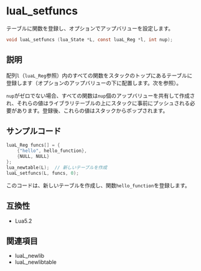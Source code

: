 # luaL_setfuncs

テーブルに関数を登録し、オプションでアップバリューを設定します。

```c
void luaL_setfuncs (lua_State *L, const luaL_Reg *l, int nup);
```

## 説明

配列`l`（`luaL_Reg`参照）内のすべての関数をスタックのトップにあるテーブルに登録します（オプションのアップバリューの下に配置します。次を参照）。

`nup`がゼロでない場合、すべての関数は`nup`個のアップバリューを共有して作成され、それらの値はライブラリテーブルの上にスタックに事前にプッシュされる必要があります。登録後、これらの値はスタックからポップされます。

## サンプルコード

```c
luaL_Reg funcs[] = {
    {"hello", hello_function},
    {NULL, NULL}
};
lua_newtable(L);  // 新しいテーブルを作成
luaL_setfuncs(L, funcs, 0);
```

このコードは、新しいテーブルを作成し、関数`hello_function`を登録します。

## 互換性

- Lua5.2

## 関連項目

- luaL_newlib
- luaL_newlibtable